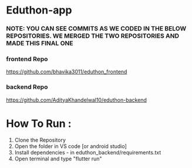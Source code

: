 # Eduthon-app

### NOTE: YOU CAN SEE COMMITS AS WE CODED IN THE BELOW REPOSITORIES. WE MERGED THE TWO REPOSITORIES AND MADE THIS FINAL ONE

### frontend Repo
https://github.com/bhavika3011/eduthon_frontend


### backend Repo
https://github.com/AdityaKhandelwal10/eduthon-backend

# How To Run : 
1. Clone the Repository
2. Open the folder in VS code [or android studio]
3. Install dependencies - in eduthon_backend/requirements.txt
4. Open terminal and type "flutter run"


